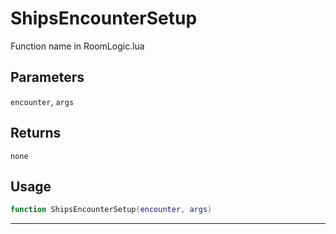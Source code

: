 # ShipsEncounterSetup
Function name in RoomLogic.lua
## Parameters
`encounter`, `args`
## Returns
`none`
## Usage
```lua
function ShipsEncounterSetup(encounter, args)
```
---
